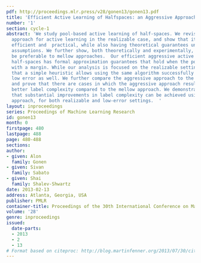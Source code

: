```yaml
---
pdf: http://proceedings.mlr.press/v28/gonen13/gonen13.pdf
title: 'Efficient Active Learning of Halfspaces: an Aggressive Approach'
number: '1'
section: cycle-1
abstract: 'We study pool-based active learning of half-spaces. We revisit the aggressive
  approach for active learning in the realizable case, and show that it can be made
  efficient and  practical, while also having theoretical guarantees under reasonable
  assumptions. We further show, both theoretically and experimentally, that it can
  be preferable to mellow approaches.  Our efficient aggressive active learner of
  half-spaces has formal approximation guarantees that hold when the pool is separable
  with a margin. While our analysis is focused on the realizable setting, we show
  that a simple heuristic allows using the same algorithm successfully for pools with
  low error as well. We further compare the aggressive approach to the mellow approach,
  and prove that there are cases in which the aggressive approach results in significantly
  better label complexity compared to the mellow approach. We demonstrate experimentally
  that substantial improvements in label complexity can be achieved using the aggressive
  approach, for both realizable and low-error settings.  '
layout: inproceedings
series: Proceedings of Machine Learning Research
id: gonen13
month: 0
firstpage: 480
lastpage: 488
page: 480-488
sections: 
author:
- given: Alon
  family: Gonen
- given: Sivan
  family: Sabato
- given: Shai
  family: Shalev-Shwartz
date: 2013-02-13
address: Atlanta, Georgia, USA
publisher: PMLR
container-title: Proceedings of the 30th International Conference on Machine Learning
volume: '28'
genre: inproceedings
issued:
  date-parts:
  - 2013
  - 2
  - 13
# Format based on citeproc: http://blog.martinfenner.org/2013/07/30/citeproc-yaml-for-bibliographies/
---
```

